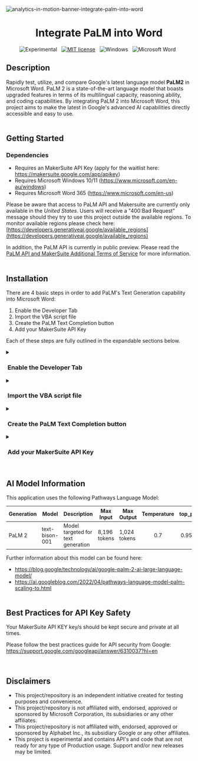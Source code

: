 ![analytics-in-motion-banner-integrate-palm-into-word](https://github.com/analyticsinmotion/integrate-palm-into-word/assets/52817125/033bcd13-2311-40a3-a2e7-0d08f0d72689)

<h1 align="center">Integrate PaLM into Word</h1>

<!-- badges: start -->
<div align="center">
  
![Experimental](https://img.shields.io/badge/experimental-yes-brightgreen.svg)&nbsp;&nbsp;
[![MIT license](https://img.shields.io/badge/License-MIT-yellow.svg)](https://github.com/analyticsinmotion/add-gpt-chatbot-to-microsoft-word/blob/main/LICENSE.md)&nbsp;&nbsp;
![Windows](https://img.shields.io/badge/Windows-0078D6?logo=windows&logoColor=white)&nbsp;&nbsp;
![Microsoft Word](https://img.shields.io/badge/Microsoft_Word-2B579A?logo=microsoft-word&logoColor=white)&nbsp;&nbsp;
  
</div>
<!-- badges: end -->

<!-- DESCRIPTION -->
## Description
Rapidly test, utilize, and compare Google's latest language model **PaLM2** in Microsoft Word. PaLM 2 is a state-of-the-art language model that boasts upgraded features in terms of its multilingual capacity, reasoning ability, and coding capabilities.
By integrating PaLM 2 into Microsoft Word, this project aims to make the latest in Google's advanced AI capabilities directly accessible and easy to use.
<br /><br />

<!-- GETTING STARTED -->
## Getting Started
### Dependencies
- Requires an MakerSuite API Key (apply for the waitlist here: <a href="https://makersuite.google.com/app/apikey">https://makersuite.google.com/app/apikey</a>)
- Requires Microsoft Windows 10/11 (<a href="https://www.microsoft.com/en-au/windows">https://www.microsoft.com/en-au/windows</a>)
- Requires Microsoft Word 365 (<a href="https://www.microsoft.com/en-us">https://www.microsoft.com/en-us</a>)

Please be aware that access to PaLM API and Makersuite are currently only available in the *United States*. Users will receive a "400:Bad Request" message should they try to use this project outside the available regions. To monitor available regions please check here: [https://developers.generativeai.google/available_regions](https://developers.generativeai.google/available_regions)

In addition, the PaLM API is currently in public preview. Please read the [PaLM API and MakerSuite Additional Terms of Service](https://developers.generativeai.google/terms) for more information. 
<br /><br />

<!-- Installation -->
## Installation

There are 4 basic steps in order to add PaLM's Text Generation capability into Microsoft Word:
  1. Enable the Developer Tab
  2. Import the VBA script file
  3. Create the PaLM Text Completion button
  4. Add your MakerSuite API Key

Each of these steps are fully outlined in the expandable sections below. 

<details>
  <summary><h3>&nbsp;Enable the Developer Tab</h3></summary>

The Developer tab isn't displayed by default, but you can add it to the ribbon.

**Step 1** - On the File tab, go to Options > Customize Ribbon.

**Step 2** - Under Customize the Ribbon and under Main Tabs, select the Developer check box.

  
<img src=".github/assets/images/enable-developer-tab-highlighted.png" width=80% height=80%>
<br />

The latest instructions to enable the Developer Tab from Microsoft can be found here: 
<a href="https://support.microsoft.com/en-us/office/show-the-developer-tab-in-word-e356706f-1891-4bb8-8d72-f57a51146792">https://support.microsoft.com/en-us/office/show-the-developer-tab-in-word-e356706f-1891-4bb8-8d72-f57a51146792</a>
</details>

<details>
  <summary><h3>&nbsp;Import the VBA script file</h3></summary>

**Step 1** - Download and Save the latest ```PalmText.bas``` file from the src/windows folder in this repository.
<br />

Keep the location of where the file is saved as you will need it later.<br />

**Step 2** - On the Developer tab, click the Visual Basic button.
<img src=".github/assets/images/developer-tab-visual-basic.png" width=100% height=100%>
<br />

**Step 3** - On the File tab, go to Import File...

<img src=".github/assets/images/visual-basic-file-import-section.png" width=100% height=100%>

<br />
&nbsp;

**Step 4** - Select the ```PalmText.bas``` file and click Open
</details>


<details>
  <summary><h3>&nbsp;Create the PaLM Text Completion button</h3></summary>

*Please Note:* This project uses the same ribbon as three of our other projects: 
 - **Add ChatGPT to Microsoft Word** - project can be found <a href="https://github.com/analyticsinmotion/add-chatgpt-to-microsoft-word">here</a> 
 - **Create Images with DALL·E in Microsoft Word** - project can be found <a href="https://github.com/analyticsinmotion/create-images-with-dall-e-in-microsoft-word">here</a> 
 - **Add GPT Chatbot to Microsoft Word** - project can be found <a href="https://github.com/analyticsinmotion/add-gpt-chatbot-to-microsoft-word">here</a>

If you have have already added any one of these projects into Microsoft Word you can start at Step 3 of this section.
<br /><br />

**Step 1** - Add a new tab
<br />
  - On the File tab, go to Options > Customize Ribbon
  - Click New Tab
<br />

<img src=".github/assets/images/options-customize-ribbon-new-tab.png" width=40% height=40%>
<br />
&nbsp;

 **Step 2** - Rename the New Tab to **AI Assistant**

<img src=".github/assets/images/options-customize-ribbon-rename-tab.png" width=35% height=35%>
<br />
&nbsp;

**Step 3** - Rename New Group (Custom) to **PaLM**

<img src=".github/assets/images/rename-new-group.png" width=35% height=35%>
<br />
&nbsp;

**Step 4** - Select Macros in the Choose Commands from dropdown box

<img src=".github/assets/images/choose-commands-from-macros.png" width=35% height=35%>
<br />
&nbsp;

**Step 5** - Select the PaLMText Macro and click Add >>

<img src=".github/assets/images/add-the-macro-into-new-group.png" width=75% height=75%>
<br />
&nbsp;

**Step 6** - Rename button from *Normal.PalmText.PalmText* to **Text Completion**, select a Symbol and click OK

<img src=".github/assets/images/rename-button.png" width=35% height=35%>
<br />
&nbsp;

After the preceding steps have been completed the Microsoft Word screen should look like the following:

<img src=".github/assets/images/screen-after-button-added.png" width=100% height=100%>
<br />
</details>





<details>
  <summary><h3>&nbsp;Add your MakerSuite API Key</h3></summary>

**Step 1** - Open the Start menu and start typing "environment variables". When the best match appears click "Edit the system environment variables" result.

<img src=".github/assets/images/add-env-var-step-1.png" width=75% height=75%>
<br />
&nbsp;

**Step 2** - Click the "Environment variables" button under the "Advanced" tab.

<img src=".github/assets/images/add-env-var-step-2.png" width=50% height=50%>
<br />
&nbsp;

**Step 3** - Create a new user variable by clicking "New" under the "User Variables" section.

<img src=".github/assets/images/add-env-var-step-3.png" width=50% height=50%>
<br />
&nbsp;

**Step 4** - Type the variable name **GOOGLE_PALM_API_KEY** in the first field and your MakerSuite API KEY in the variable value field. Then click OK.

<img src=".github/assets/images/add-env-var-step-4.png" width=50% height=50%>
<br />
&nbsp;

**Step 5** - **IMPORTANT** You must restart Windows to apply the new environment variable
</details>

<br />


<!-- AI Model -->
## AI Model Information

This application uses the following Pathways Language Model:
 
| Generation  | Model | Description | Max Input | Max Output | Temperature | top_p | top_k |
| ------------- | ------------- |------------- | ------------- | ------------- | :-----------: | :-----------: | :-----------: |
| PaLM 2  | text-bison-001 | Model targeted for text generation | 8,196 tokens | 1,024 tokens | 0.7 | 0.95 | 40 |

Further information about this model can be found here: 
- <a href="https://blog.google/technology/ai/google-palm-2-ai-large-language-model/">https://blog.google/technology/ai/google-palm-2-ai-large-language-model/</a>
- <a href="https://ai.googleblog.com/2022/04/pathways-language-model-palm-scaling-to.html">https://ai.googleblog.com/2022/04/pathways-language-model-palm-scaling-to.html</a>
<br /><br />

<!-- Best Practices for API Key Safety -->
## Best Practices for API Key Safety

Your MakerSuite API KEY key/s should be kept secure and private at all times.

Please follow the best practices guide for API security from Google:
<br />
<a href="https://support.google.com/googleapi/answer/6310037?hl=en">https://support.google.com/googleapi/answer/6310037?hl=en</a>


<br />

<!-- Disclaimers -->
## Disclaimers
- This project/repository is an independent initiative created for testing purposes and convenience.
- This project/repository is not affiliated with, endorsed, approved or sponsored by Microsoft Corporation, its subsidiaries or any other affiliates. 
- This project/repository is not affiliated with, endorsed, approved or sponsored by Alphabet Inc., its subsidiary Google or any other affiliates.
- This project is experimental and contains API's and code that are not ready for any type of Production usage. Support and/or new releases may be limited.

<br />
